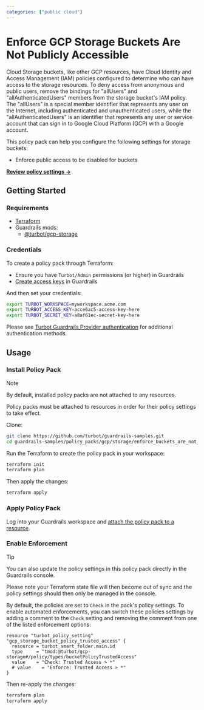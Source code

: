 ```yaml
---
categories: ["public cloud"]
---
```


# Enforce GCP Storage Buckets Are Not Publicly Accessible

Cloud Storage buckets, like other GCP resources, have Cloud Identity and Access Management (IAM) policies configured to determine who can have access to the storage resources. To deny access from anonymous and public users, remove the bindings for "allUsers" and "allAuthenticatedUsers" members from the storage bucket's IAM policy. The "allUsers" is a special member identifier that represents any user on the Internet, including authenticated and unauthenticated users, while the "allAuthenticatedUsers" is an identifier that represents any user or service account that can sign in to Google Cloud Platform (GCP) with a Google account.

This policy pack can help you configure the following settings for storage buckets:

- Enforce public access to be disabled for buckets

**[Review policy settings →](https://hub-guardrails-turbot-com-git-development-turbot.vercel.app/policy-packs/enforce_buckets_are_not_publicly_accessible/settings)**

## Getting Started

### Requirements

- [Terraform](https://developer.hashicorp.com/terraform/tutorials/gcp-get-started/install-cli)
- Guardrails mods:
  - [@turbot/gcp-storage](https://hub-guardrails-turbot-com-git-development-turbot.vercel.app/gcp/mods/gcp-storage)

### Credentials

To create a policy pack through Terraform:

- Ensure you have `Turbot/Admin` permissions (or higher) in Guardrails
- [Create access keys](https://turbot.com/guardrails/docs/guides/iam/access-keys#generate-a-new-guardrails-api-access-key) in Guardrails

And then set your credentials:

```sh
export TURBOT_WORKSPACE=myworkspace.acme.com
export TURBOT_ACCESS_KEY=acce6ac5-access-key-here
export TURBOT_SECRET_KEY=a8af61ec-secret-key-here
```

Please see [Turbot Guardrails Provider authentication](https://registry.terraform.io/providers/turbot/turbot/latest/docs#authentication) for additional authentication methods.

## Usage

### Install Policy Pack

> [!NOTE]
> By default, installed policy packs are not attached to any resources.
>
> Policy packs must be attached to resources in order for their policy settings to take effect.

Clone:

```sh
git clone https://github.com/turbot/guardrails-samples.git
cd guardrails-samples/policy_packs/gcp/storage/enforce_buckets_are_not_publicly_accessible
```

Run the Terraform to create the policy pack in your workspace:

```sh
terraform init
terraform plan
```

Then apply the changes:

```sh
terraform apply
```

### Apply Policy Pack

Log into your Guardrails workspace and [attach the policy pack to a resource](https://turbot.com/guardrails/docs/guides/working-with-folders/smart#attach-a-smart-folder-to-a-resource).

### Enable Enforcement

> [!TIP]
> You can also update the policy settings in this policy pack directly in the Guardrails console.
>
> Please note your Terraform state file will then become out of sync and the policy settings should then only be managed in the console.

By default, the policies are set to `Check` in the pack's policy settings. To enable automated enforcements, you can switch these policies settings by adding a comment to the `Check` setting and removing the comment from one of the listed enforcement options:

```hcl
resource "turbot_policy_setting" "gcp_storage_bucket_policy_trusted_access" {
  resource = turbot_smart_folder.main.id
  type     = "tmod:@turbot/gcp-storage#/policy/types/bucketPolicyTrustedAccess"
  value    = "Check: Trusted Access > *"
  # value    = "Enforce: Trusted Access > *"
}
```

Then re-apply the changes:

```sh
terraform plan
terraform apply
```
